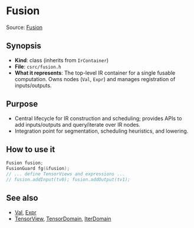# Fusion

Source: [Fusion](../../csrc/fusion.h#L134)

## Synopsis
- **Kind**: class (inherits from `IrContainer`)
- **File**: `csrc/fusion.h`
- **What it represents**: The top-level IR container for a single fusable computation. Owns nodes (`Val`, `Expr`) and manages registration of inputs/outputs.

## Purpose
- Central lifecycle for IR construction and scheduling; provides APIs to add inputs/outputs and query/iterate over IR nodes.
- Integration point for segmentation, scheduling heuristics, and lowering.

## How to use it
```cpp
Fusion fusion;
FusionGuard fg(&fusion);
// ... define TensorViews and expressions ...
// fusion.addInput(tv0); fusion.addOutput(tv1);
```

## See also
- [Val](../../csrc/ir/base_nodes.h#L224), [Expr](../../csrc/ir/base_nodes.h#L505)
- [TensorView](../../csrc/ir/interface_nodes.h#L383), [TensorDomain](../../csrc/ir/internal_base_nodes.h#L415), [IterDomain](../../csrc/ir/internal_base_nodes.h#L83)
